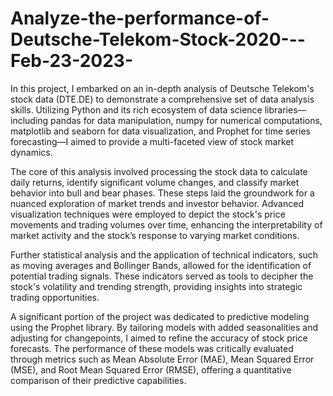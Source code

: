 # Analyze-the-performance-of-Deutsche-Telekom-Stock-2020---Feb-23-2023-


In this project, I embarked on an in-depth analysis of Deutsche Telekom's stock data (DTE.DE) to demonstrate a comprehensive set of data analysis skills. Utilizing Python and its rich ecosystem of data science libraries—including pandas for data manipulation, numpy for numerical computations, matplotlib and seaborn for data visualization, and Prophet for time series forecasting—I aimed to provide a multi-faceted view of stock market dynamics.

The core of this analysis involved processing the stock data to calculate daily returns, identify significant volume changes, and classify market behavior into bull and bear phases. These steps laid the groundwork for a nuanced exploration of market trends and investor behavior. Advanced visualization techniques were employed to depict the stock's price movements and trading volumes over time, enhancing the interpretability of market activity and the stock’s response to varying market conditions.

Further statistical analysis and the application of technical indicators, such as moving averages and Bollinger Bands, allowed for the identification of potential trading signals. These indicators served as tools to decipher the stock's volatility and trending strength, providing insights into strategic trading opportunities.

A significant portion of the project was dedicated to predictive modeling using the Prophet library. By tailoring models with added seasonalities and adjusting for changepoints, I aimed to refine the accuracy of stock price forecasts. The performance of these models was critically evaluated through metrics such as Mean Absolute Error (MAE), Mean Squared Error (MSE), and Root Mean Squared Error (RMSE), offering a quantitative comparison of their predictive capabilities.


